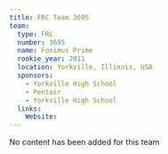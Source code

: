 ```yaml
---
title: FRC Team 3695
team:
  type: FRC
  number: 3695
  name: Foximus Prime
  rookie_year: 2011
  location: Yorkville, Illinois, USA
  sponsors:
    - Yorkville High School
    - Pentair
    - Yorkville High School
  links:
    Website: 
---
```

No content has been added for this team